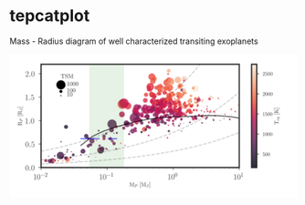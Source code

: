 # tepcatplot
Mass - Radius diagram of well characterized transiting exoplanets

![alt text](https://github.com/rabrahm/tepcatplot/blob/master/m-r.png)
